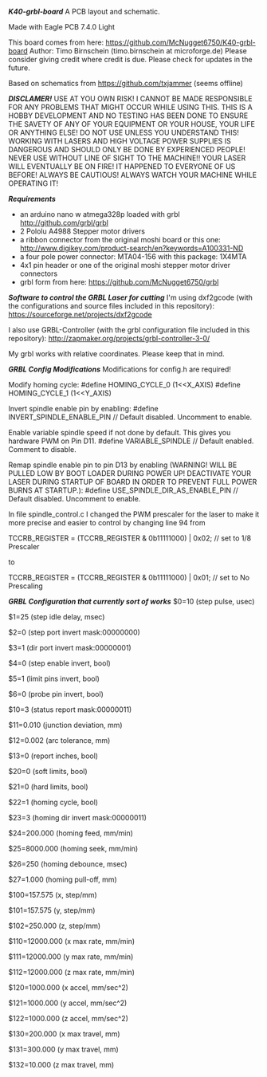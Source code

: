 _**K40-grbl-board**_
A PCB layout and schematic.

Made with Eagle PCB 7.4.0 Light

This board comes from here: https://github.com/McNugget6750/K40-grbl-board
Author: Timo Birnschein (timo.birnschein at microforge.de)
Please consider giving credit where credit is due.
Please check for updates in the future.

Based on schematics from https://github.com/txjammer (seems offline)

_**DISCLAMER!**_
USE AT YOU OWN RISK!
I CANNOT BE MADE RESPONSIBLE FOR ANY PROBLEMS THAT MIGHT OCCUR WHILE USING THIS.
THIS IS A HOBBY DEVELOPMENT AND NO TESTING HAS BEEN DONE TO ENSURE THE SAVETY OF ANY
OF YOUR EQUIPMENT OR YOUR HOUSE, YOUR LIFE OR ANYTHING ELSE! DO NOT USE UNLESS YOU UNDERSTAND
THIS! WORKING WITH LASERS AND HIGH VOLTAGE POWER SUPPLIES IS DANGEROUS AND SHOULD
ONLY BE DONE BY EXPERIENCED PEOPLE! NEVER USE WITHOUT LINE OF SIGHT TO THE MACHINE!!
YOUR LASER WILL EVENTUALLY BE ON FIRE! IT HAPPENED TO EVERYONE OF US BEFORE!
ALWAYS BE CAUTIOUS! ALWAYS WATCH YOUR MACHINE WHILE OPERATING IT!


_**Requirements**_
* an arduino nano w atmega328p loaded with grbl http://github.com/grbl/grbl
* 2 Pololu A4988 Stepper motor drivers
* a ribbon connector from the original moshi board or this one: http://www.digikey.com/product-search/en?keywords=A100331-ND
* a four pole power connector: MTA04-156 with this package: 1X4MTA
* 4x1 pin header or one of the original moshi stepper motor driver connectors
* grbl form from here: https://github.com/McNugget6750/grbl


_**Software to control the GRBL Laser for cutting**_
I'm using dxf2gcode (with the configurations and source files included in this repository): https://sourceforge.net/projects/dxf2gcode

I also use GRBL-Controller (with the grbl configuration file included in this repository): http://zapmaker.org/projects/grbl-controller-3-0/

My grbl works with relative coordinates. Please keep that in mind.


_**GRBL Config Modifications**_
Modifications for config.h are required!

Modify homing cycle:
#define HOMING_CYCLE_0 (1<<X_AXIS)
#define HOMING_CYCLE_1 (1<<Y_AXIS)

Invert spindle enable pin by enabling:
#define INVERT_SPINDLE_ENABLE_PIN // Default disabled. Uncomment to enable.

Enable variable spindle speed if not done by default. This gives you hardware PWM on Pin D11.
#define VARIABLE_SPINDLE // Default enabled. Comment to disable.

Remap spindle enable pin to pin D13 by enabling (WARNING! WILL BE PULLED LOW BY BOOT LOADER DURING POWER UP! DEACTIVATE YOUR LASER DURING STARTUP OF BOARD IN ORDER TO PREVENT FULL POWER BURNS AT STARTUP.):
#define USE_SPINDLE_DIR_AS_ENABLE_PIN // Default disabled. Uncomment to enable.

In file spindle_control.c I changed the PWM prescaler for the laser to make it more precise and easier to control by changing line 94 from

TCCRB_REGISTER = (TCCRB_REGISTER & 0b11111000) | 0x02; // set to 1/8 Prescaler

to

TCCRB_REGISTER = (TCCRB_REGISTER & 0b11111000) | 0x01; // set to No Prescaling


_**GRBL Configuration that currently sort of works**_
$0=10 (step pulse, usec)

$1=25 (step idle delay, msec)

$2=0 (step port invert mask:00000000)

$3=1 (dir port invert mask:00000001)

$4=0 (step enable invert, bool)

$5=1 (limit pins invert, bool)

$6=0 (probe pin invert, bool)

$10=3 (status report mask:00000011)

$11=0.010 (junction deviation, mm)

$12=0.002 (arc tolerance, mm)

$13=0 (report inches, bool)

$20=0 (soft limits, bool)

$21=0 (hard limits, bool)

$22=1 (homing cycle, bool)

$23=3 (homing dir invert mask:00000011)

$24=200.000 (homing feed, mm/min)

$25=8000.000 (homing seek, mm/min)

$26=250 (homing debounce, msec)

$27=1.000 (homing pull-off, mm)

$100=157.575 (x, step/mm)

$101=157.575 (y, step/mm)

$102=250.000 (z, step/mm)

$110=12000.000 (x max rate, mm/min)

$111=12000.000 (y max rate, mm/min)

$112=12000.000 (z max rate, mm/min)

$120=1000.000 (x accel, mm/sec^2)

$121=1000.000 (y accel, mm/sec^2)

$122=1000.000 (z accel, mm/sec^2)

$130=200.000 (x max travel, mm)

$131=300.000 (y max travel, mm)

$132=10.000 (z max travel, mm)